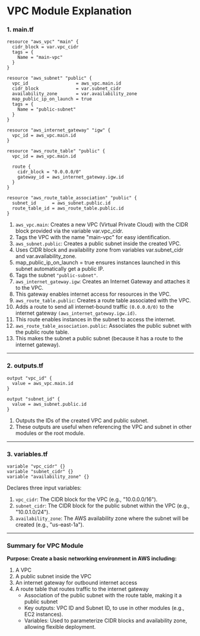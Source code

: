 # VPC Module Explanation

### 1. main.tf

```hcl
resource "aws_vpc" "main" {
  cidr_block = var.vpc_cidr
  tags = {
    Name = "main-vpc"
  }
}

resource "aws_subnet" "public" {
  vpc_id                  = aws_vpc.main.id
  cidr_block              = var.subnet_cidr
  availability_zone       = var.availability_zone
  map_public_ip_on_launch = true
  tags = {
    Name = "public-subnet"
  }
}

resource "aws_internet_gateway" "igw" {
  vpc_id = aws_vpc.main.id
}

resource "aws_route_table" "public" {
  vpc_id = aws_vpc.main.id

  route {
    cidr_block = "0.0.0.0/0"
    gateway_id = aws_internet_gateway.igw.id
  }
}

resource "aws_route_table_association" "public" {
  subnet_id      = aws_subnet.public.id
  route_table_id = aws_route_table.public.id
}
```

1. `aws_vpc.main`: Creates a new VPC (Virtual Private Cloud) with the CIDR block provided via the variable var.vpc_cidr.
2. Tags the VPC with the name "main-vpc" for easy identification.
3. `aws_subnet.public`: Creates a public subnet inside the created VPC.
4. Uses CIDR block and availability zone from variables var.subnet_cidr and var.availability_zone.
5. map_public_ip_on_launch = true ensures instances launched in this subnet automatically get a public IP.
6. Tags the subnet `"public-subnet"`.
7. `aws_internet_gateway.igw`: Creates an Internet Gateway and attaches it to the VPC.
8. This gateway enables internet access for resources in the VPC.
9. `aws_route_table.public`: Creates a route table associated with the VPC.
10. Adds a route to send all internet-bound traffic `(0.0.0.0/0)` to the internet gateway `(aws_internet_gateway.igw.id)`.
11. This route enables instances in the subnet to access the internet.
12. `aws_route_table_association.public`: Associates the public subnet with the public route table.
13. This makes the subnet a public subnet (because it has a route to the internet gateway).

---

### 2. outputs.tf
```hcl
output "vpc_id" {
  value = aws_vpc.main.id
}

output "subnet_id" {
  value = aws_subnet.public.id
}
```

1. Outputs the IDs of the created VPC and public subnet.
2. These outputs are useful when referencing the VPC and subnet in other modules or the root module.

---

### 3. variables.tf

```hcl
variable "vpc_cidr" {}
variable "subnet_cidr" {}
variable "availability_zone" {}
```

Declares three input variables:

1. `vpc_cidr`: The CIDR block for the VPC (e.g., "10.0.0.0/16").
2. `subnet_cidr`: The CIDR block for the public subnet within the VPC (e.g., "10.0.1.0/24").
3. `availability_zone`: The AWS availability zone where the subnet will be created (e.g., "us-east-1a").

---

### Summary for VPC Module

**Purpose: Create a basic networking environment in AWS including:**

1. A VPC
2. A public subnet inside the VPC
3. An internet gateway for outbound internet access
4. A route table that routes traffic to the internet gateway   
   - Association of the public subnet with the route table, making it a public subnet
   - Key outputs: VPC ID and Subnet ID, to use in other modules (e.g., EC2 instances).
   - Variables: Used to parameterize CIDR blocks and availability zone, allowing flexible deployment.

